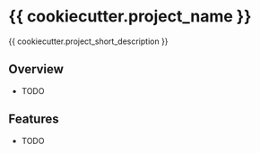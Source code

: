 # {{ cookiecutter.project_name }}

{{ cookiecutter.project_short_description }}

## Overview

* TODO

## Features

* TODO
